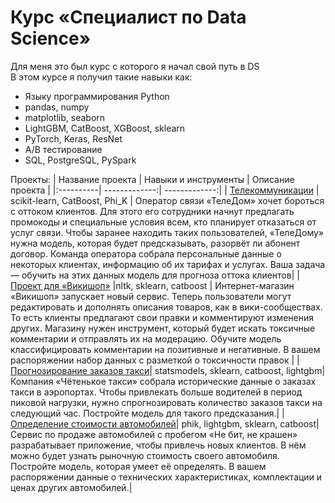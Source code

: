 # Курс «Специалист по Data Science»
Для меня это был курс с которого я начал свой путь в DS \
В этом курсе я получил такие навыки как: 
* Языку программирования Python
* pandas, numpy
* matplotlib, seaborn
* LightGBM, CatBoost, XGBoost, sklearn
* PyTorch, Keras, ResNet
* A/B тестирование
* SQL, PostgreSQL, PySpark 

Проекты: 
| Название проекта   | Навыки и инструменты | Описание проекта | 
|:----------| -------------:| -------------:| 
| [Телекоммуникации](https://github.com/Cylimka/Yandex_Practicum/tree/main/Projects/telecommunications) | scikit-learn, CatBoost,  Phi_K    |    Оператор связи «ТелеДом» хочет бороться с оттоком клиентов. Для этого его сотрудники начнут предлагать промокоды и специальные условия всем, кто планирует отказаться от услуг связи. Чтобы заранее находить таких пользователей, «ТелеДому» нужна модель, которая будет предсказывать, разорвёт ли абонент договор. Команда оператора собрала персональные данные о некоторых клиентах, информацию об их тарифах и услугах. Ваша задача — обучить на этих данных модель для прогноза оттока клиентов|
| [Проект для «Викишоп»](https://github.com/Cylimka/Yandex_Practicum/tree/main/Projects/Wikishop) |nltk, sklearn, catboost | Интернет-магазин «Викишоп» запускает новый сервис. Теперь пользователи могут редактировать и дополнять описания товаров, как в вики-сообществах. То есть клиенты предлагают свои правки и комментируют изменения других. Магазину нужен инструмент, который будет искать токсичные комментарии и отправлять их на модерацию. Обучите модель классифицировать комментарии на позитивные и негативные. В вашем распоряжении набор данных с разметкой о токсичности правок |
|[Прогнозирование заказов такси](https://github.com/Cylimka/Yandex_Practicum/tree/main/Projects/Taxi)| statsmodels, sklearn, catboost, lightgbm|Компания «Чётенькое такси» собрала исторические данные о заказах такси в аэропортах. Чтобы привлекать больше водителей в период пиковой нагрузки, нужно спрогнозировать количество заказов такси на следующий час. Постройте модель для такого предсказания.| 
|[Определение стоимости автомобилей](https://github.com/Cylimka/Yandex_Practicum/tree/main/Projects/Determination_of_cars)| phik, lightgbm, sklearn, catboost|Сервис по продаже автомобилей с пробегом «Не бит, не крашен» разрабатывает приложение, чтобы привлечь новых клиентов. В нём можно будет узнать рыночную стоимость своего автомобиля. Постройте модель, которая умеет её определять. В вашем распоряжении данные о технических характеристиках, комплектации и ценах других автомобилей.| 